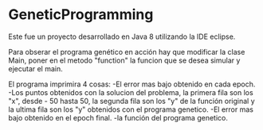 # GeneticProgramming

Este fue un proyecto desarrollado en Java 8 utilizando la IDE eclipse.

Para obserar el programa genético en acción hay que modificar la clase Main, poner en el metodo "function" la funcion que se desea simular y ejecutar el main.

El programa imprimira 4 cosas:
-El error mas bajo obtenido en cada epoch.
-Los puntos obtenidos con la solucion del problema, la primera fila son los "x", desde - 50 hasta 50, la segunda fila son los "y" de la función original y la ultima fila son los "y" obtenidos con el programa genetico.
-El error mas bajo obtenido en el epoch final.
-la función del programa genetico.
